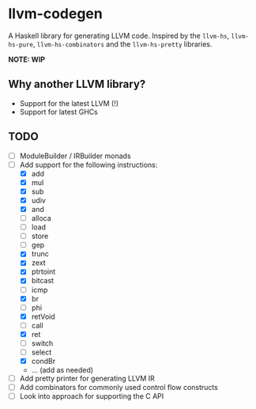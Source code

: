 # llvm-codegen

A Haskell library for generating LLVM code. Inspired by the `llvm-hs`,
`llvm-hs-pure`, `llvm-hs-combinators` and the `llvm-hs-pretty` libraries.

**NOTE: WIP**

## Why another LLVM library?

- Support for the latest LLVM (!)
- Support for latest GHCs

## TODO

- [ ] ModuleBuilder / IRBuilder monads
- [ ] Add support for the following instructions:
  - [x] add
  - [x] mul
  - [x] sub
  - [x] udiv
  - [x] and
  - [ ] alloca
  - [ ] load
  - [ ] store
  - [ ] gep
  - [x] trunc
  - [x] zext
  - [x] ptrtoint
  - [x] bitcast
  - [ ] icmp
  - [x] br
  - [ ] phi
  - [x] retVoid
  - [ ] call
  - [x] ret
  - [ ] switch
  - [ ] select
  - [x] condBr
  - ... (add as needed)
- [ ] Add pretty printer for generating LLVM IR
- [ ] Add combinators for commonly used control flow constructs
- [ ] Look into approach for supporting the C API

